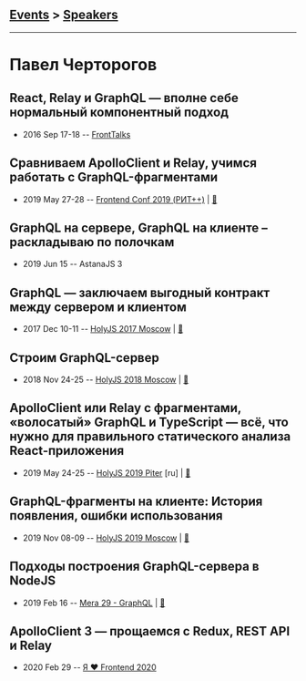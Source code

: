 ## [Events](../README.md) > [Speakers](../speakers.md)
---

# Павел Черторогов

## React, Relay и GraphQL — вполне себе нормальный компонентный подход
- 2016 Sep 17-18 -- [FrontTalks](https://events.yandex.ru/lib/talks/3935/)    
## Сравниваем ApolloClient и Relay, учимся работать с GraphQL-фрагментами
- 2019 May 27-28 -- [Frontend Conf 2019 (РИТ++)](https://www.youtube.com/watch?v=rtTV6EgKD68)  | [:notebook:](https://www.dropbox.com/sh/kg71jju3yvj5jqw/AABiiWYo_FIhjN7SXWbYdrCca/FC.%20%D0%9C%D1%83%D0%BC%D0%B1%D0%B0%D0%B8/27.05/5.%D0%A1%D1%80%D0%B0%D0%B2%D0%BD%D0%B8%D0%B2%D0%B0%D0%B5%D0%BC%20ApolloClient%20%D0%B8%20Relay%2C%20%D1%83%D1%87%D0%B8%D0%BC%D1%81%D1%8F%20%D1%80%D0%B0%D0%B1%D0%BE%D1%82%D0%B0%D1%82%D1%8C%20%D1%81%20GraphQL-%D1%84%D1%80%D0%B0%D0%B3%D0%BC%D0%B5%D0%BD%D1%82%D0%B0%D0%BC%D0%B8_%D0%9F%D0%B0%D0%B2%D0%B5%D0%BB%20%D0%A7%D0%B5%D1%80%D1%82%D0%BE%D1%80%D0%BE%D0%B3%D0%BE%D0%B2_%D0%B2%D0%B5%D1%80.4.pdf?dl=0)  
## GraphQL на сервере, GraphQL на клиенте – раскладываю по полочкам
- 2019 Jun 15 -- AstanaJS 3    
## GraphQL — заключаем выгодный контракт между сервером и клиентом
- 2017 Dec 10-11 -- [HolyJS 2017 Moscow](https://www.youtube.com/watch?v=F4vHSHzpO1g)  | [:notebook:](https://assets.ctfassets.net/nn534z2fqr9f/5zTslHVxlY6e2wAkMQMceS/d4024a20ab5cea77a9198d5d520ef970/Pavel_Chertorogov_GraphQL_the_holy_contract-between_client_and_server_v11.pdf)  
## Строим GraphQL-сервер
- 2018 Nov 24-25 -- [HolyJS 2018 Moscow](https://www.youtube.com/watch?v=NnnvOPdstzg)  | [:notebook:](https://downloads.ctfassets.net/nn534z2fqr9f/1EyPLtP3Qcc6wUYOEmsuIg/a503c12215254823f41311baf194700a/Pavel_Chertorogov_Building_GraphQL_Server.pdf)  
## ApolloClient или Relay с фрагментами, «волосатый» GraphQL и TypeScript — всё, что нужно для правильного статического анализа React-приложения
- 2019 May 24-25 -- [HolyJS 2019 Piter](https://youtu.be/VdoPraj0QqU) [ru] | [:notebook:](https://nodkz.github.io/conf-talks/talks/2019.05.24-holyjs-piter/index.html#/)  
## GraphQL-фрагменты на клиенте: История появления, ошибки использования
- 2019 Nov 08-09 -- [HolyJS 2019 Moscow](https://www.youtube.com/watch?v=0bpZiMVJh14)  | [:notebook:](https://nodkz.github.io/conf-talks/talks/2019.11.08-holyjs-moscow/index.html#/)  
## Подходы построения GraphQL-сервера в NodeJS
- 2019 Feb 16 -- [Mera 29 - GraphQL](https://www.youtube.com/watch?v=bZ4Rwz7Dsgk)  | [:notebook:](https://nodkz.github.io/conf-talks/talks/2019.02.16-mera-nizhniy-novgorod/index.html#/5)  
## ApolloClient 3 — прощаемся с Redux, REST API и Relay
- 2020 Feb 29 -- [Я ❤ Frontend 2020](https://youtu.be/5h7zX45YPuQ)    
